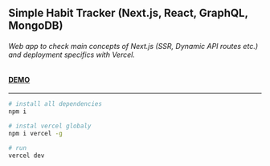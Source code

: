## Simple Habit Tracker (Next.js, React, GraphQL, MongoDB)

###### Web app to check main concepts of Next.js (SSR, Dynamic API routes etc.) and deployment specifics with Vercel.

#### [DEMO](http://localhost:3000)
---

```bash
# install all dependencies
npm i

# instal vercel globaly
npm i vercel -g

# run
vercel dev
```
